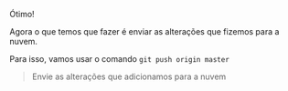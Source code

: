 Ótimo!

Agora o que temos que fazer é enviar as alterações que fizemos para a nuvem.

Para isso, vamos usar o comando `git push origin master`

> Envie as alterações que adicionamos para a nuvem